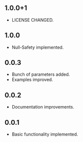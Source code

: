 ## 1.0.0+1

* LICENSE CHANGED.

## 1.0.0

* Null-Safety implemented. 

## 0.0.3

* Bunch of parameters added.
* Examples improved.

## 0.0.2

* Documentation improvements.

## 0.0.1

* Basic functionality implemented.